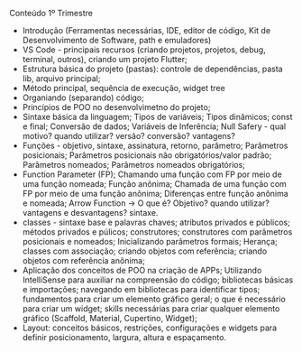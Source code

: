 Conteúdo 1º Trimestre
- Introdução (Ferramentas necessárias, IDE, editor de código, Kit de Desenvolvimento de Software, path e emuladores)
- VS Code - principais recursos (criando projetos, projetos, debug, terminal, outros), criando um projeto Flutter;
- Estrutura básica do projeto (pastas): controle de dependências, pasta lib, arquivo principal;
- Método principal, sequência de execução, widget tree
- Organiando (separando) código;
- Princípios de POO no desenvolvimetno do projeto;
- Sintaxe básica da linguagem; Tipos de variáveis; Tipos dinâmicos; const e final; Conversão de dados; Variáveis de Inferência; Null Safery - qual motivo? quando utilizar? versão? conversão? vantagens?
- Funções - objetivo, sintaxe, assinatura, retorno, parâmetro; Parâmetros posicionais; Parâmetros posicionais não obrigatórios/valor padrão; Parâmetros nomeados; Parâmetros nomeados obrigatórios;
- Function Parameter (FP); Chamando uma função com FP por meio de uma função nomeada; Função anônima; Chamada de uma função com FP por meio de uma função anônima; Diferenças entre função anônima e nomeada; Arrow Function → O que é? Objetivo? quando utilizar? vantagens e desvantagens? sintaxe.
- classes - sintaxe base e palavras chaves; atributos privados e públicos; métodos privados e púlicos; construtores; construtores com parâmetros posicionais e nomeados; Inicializando parâmetros formais; Herança; classes com associação; criando objetos com referência; criando objetos com referência anônima;
- Aplicação dos conceitos de POO na criação de APPs; Utilizando IntelliSense para auxiliar na compreensão do código; bibliotecas básicas e importações; navegando em bibliotecas para identificar tipos;
fundamentos para criar um elemento gráfico geral; o que é necessário para criar um widget; skills necessárias para criar qualquer elemento gráfico (Scaffold, Material, Cupertino, Widget);
- Layout: conceitos básicos, restrições, configurações e widgets para definir posicionamento, largura, altura e espaçamento.
